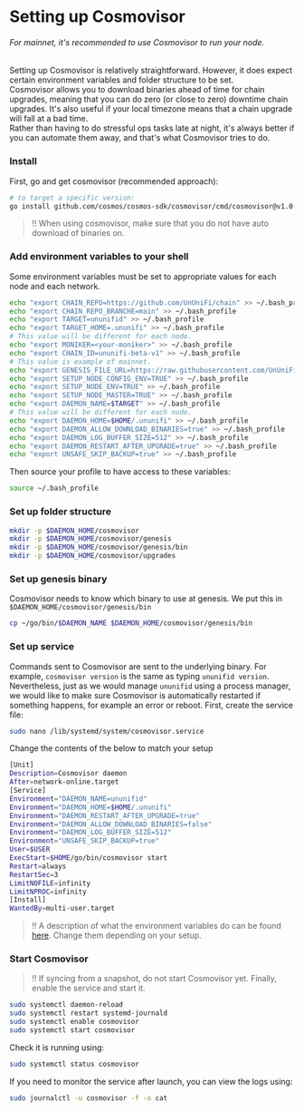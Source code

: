 Setting up Cosmovisor
=
###### For mainnet, it's recommended to use Cosmovisor to run your node.

Setting up Cosmovisor is relatively straightforward. However, it does expect certain environment variables and folder structure to be set. \
Cosmovisor allows you to download binaries ahead of time for chain upgrades, meaning that you can do zero (or close to zero) downtime chain upgrades. It's also useful if your local timezone means that a chain upgrade will fall at a bad time. \
Rather than having to do stressful ops tasks late at night, it's always better if you can automate them away, and that's what Cosmovisor tries to do.

### Install
First, go and get cosmovisor (recommended approach):
```Bash
# to target a specific version:
go install github.com/cosmos/cosmos-sdk/cosmovisor/cmd/cosmovisor@v1.0.0
```
> !! When using cosmovisor, make sure that you do not have auto download of binaries on.
### Add environment variables to your shell
Some environment variables must be set to appropriate values for each node and each network.
```Bash
echo "export CHAIN_REPO=https://github.com/UnUniFi/chain" >> ~/.bash_profile
echo "export CHAIN_REPO_BRANCHE=main" >> ~/.bash_profile
echo "export TARGET=ununifid" >> ~/.bash_profile
echo "export TARGET_HOME=.ununifi" >> ~/.bash_profile
# This value will be different for each node.
echo "export MONIKER=<your-moniker>" >> ~/.bash_profile
echo "export CHAIN_ID=ununifi-beta-v1" >> ~/.bash_profile
# This value is example of mainnet.
echo "export GENESIS_FILE_URL=https://raw.githubusercontent.com/UnUniFi/network/main/launch/ununifi-beta-v1/genesis.json" >> ~/.bash_profile
echo "export SETUP_NODE_CONFIG_ENV=TRUE" >> ~/.bash_profile
echo "export SETUP_NODE_ENV=TRUE" >> ~/.bash_profile
echo "export SETUP_NODE_MASTER=TRUE" >> ~/.bash_profile
echo "export DAEMON_NAME=$TARGET" >> ~/.bash_profile
# This value will be different for each node.
echo "export DAEMON_HOME=$HOME/.ununifi" >> ~/.bash_profile
echo "export DAEMON_ALLOW_DOWNLOAD_BINARIES=true" >> ~/.bash_profile
echo "export DAEMON_LOG_BUFFER_SIZE=512" >> ~/.bash_profile
echo "export DAEMON_RESTART_AFTER_UPGRADE=true" >> ~/.bash_profile
echo "export UNSAFE_SKIP_BACKUP=true" >> ~/.bash_profile
```
Then source your profile to have access to these variables:
```Bash
source ~/.bash_profile
```
### Set up folder structure
```Bash
mkdir -p $DAEMON_HOME/cosmovisor
mkdir -p $DAEMON_HOME/cosmovisor/genesis
mkdir -p $DAEMON_HOME/cosmovisor/genesis/bin
mkdir -p $DAEMON_HOME/cosmovisor/upgrades
```
### Set up genesis binary
Cosmovisor needs to know which binary to use at genesis. We put this in `$DAEMON_HOME/cosmovisor/genesis/bin`
```Bash
cp ~/go/bin/$DAEMON_NAME $DAEMON_HOME/cosmovisor/genesis/bin
```
### Set up service
Commands sent to Cosmovisor are sent to the underlying binary. For example, `cosmovisor version` is the same as typing `ununifid version`.
Nevertheless, just as we would manage `ununifid` using a process manager, we would like to make sure Cosmovisor is automatically restarted if something happens, for example an error or reboot.
First, create the service file:
```Bash
sudo nano /lib/systemd/system/cosmovisor.service
```
Change the contents of the below to match your setup
```Bash
[Unit]
Description=Cosmovisor daemon
After=network-online.target
[Service]
Environment="DAEMON_NAME=ununifid"
Environment="DAEMON_HOME=$HOME/.ununifi"
Environment="DAEMON_RESTART_AFTER_UPGRADE=true"
Environment="DAEMON_ALLOW_DOWNLOAD_BINARIES=false"
Environment="DAEMON_LOG_BUFFER_SIZE=512"
Environment="UNSAFE_SKIP_BACKUP=true"
User=$USER
ExecStart=$HOME/go/bin/cosmovisor start
Restart=always
RestartSec=3
LimitNOFILE=infinity
LimitNPROC=infinity
[Install]
WantedBy=multi-user.target
```
> !! A description of what the environment variables do can be found [here](https://docs.cosmos.network/master/run-node/cosmovisor.html). Change them depending on your setup.
### Start Cosmovisor
> !! If syncing from a snapshot, do not start Cosmovisor yet. 
Finally, enable the service and start it.
```Bash
sudo systemctl daemon-reload
sudo systemctl restart systemd-journald
sudo systemctl enable cosmovisor
sudo systemctl start cosmovisor
```
Check it is running using:
```Bash
sudo systemctl status cosmovisor
```
If you need to monitor the service after launch, you can view the logs using:
```Bash
sudo journalctl -u cosmovisor -f -o cat
```

